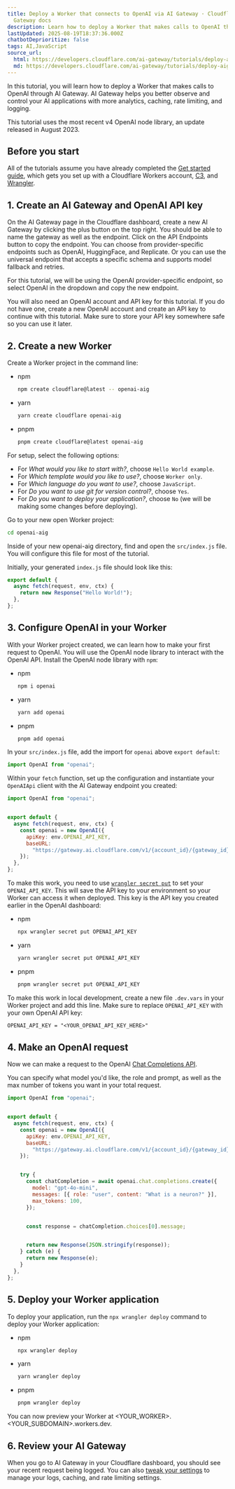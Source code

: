```yaml
---
title: Deploy a Worker that connects to OpenAI via AI Gateway · Cloudflare AI
  Gateway docs
description: Learn how to deploy a Worker that makes calls to OpenAI through AI Gateway
lastUpdated: 2025-08-19T18:37:36.000Z
chatbotDeprioritize: false
tags: AI,JavaScript
source_url:
  html: https://developers.cloudflare.com/ai-gateway/tutorials/deploy-aig-worker/
  md: https://developers.cloudflare.com/ai-gateway/tutorials/deploy-aig-worker/index.md
---
```


In this tutorial, you will learn how to deploy a Worker that makes calls to OpenAI through AI Gateway. AI Gateway helps you better observe and control your AI applications with more analytics, caching, rate limiting, and logging.

This tutorial uses the most recent v4 OpenAI node library, an update released in August 2023.

## Before you start

All of the tutorials assume you have already completed the [Get started guide](https://developers.cloudflare.com/workers/get-started/guide/), which gets you set up with a Cloudflare Workers account, [C3](https://github.com/cloudflare/workers-sdk/tree/main/packages/create-cloudflare), and [Wrangler](https://developers.cloudflare.com/workers/wrangler/install-and-update/).

## 1. Create an AI Gateway and OpenAI API key

On the AI Gateway page in the Cloudflare dashboard, create a new AI Gateway by clicking the plus button on the top right. You should be able to name the gateway as well as the endpoint. Click on the API Endpoints button to copy the endpoint. You can choose from provider-specific endpoints such as OpenAI, HuggingFace, and Replicate. Or you can use the universal endpoint that accepts a specific schema and supports model fallback and retries.

For this tutorial, we will be using the OpenAI provider-specific endpoint, so select OpenAI in the dropdown and copy the new endpoint.

You will also need an OpenAI account and API key for this tutorial. If you do not have one, create a new OpenAI account and create an API key to continue with this tutorial. Make sure to store your API key somewhere safe so you can use it later.

## 2. Create a new Worker

Create a Worker project in the command line:

* npm

  ```sh
  npm create cloudflare@latest -- openai-aig
  ```

* yarn

  ```sh
  yarn create cloudflare openai-aig
  ```

* pnpm

  ```sh
  pnpm create cloudflare@latest openai-aig
  ```

For setup, select the following options:

* For *What would you like to start with?*, choose `Hello World example`.
* For *Which template would you like to use?*, choose `Worker only`.
* For *Which language do you want to use?*, choose `JavaScript`.
* For *Do you want to use git for version control?*, choose `Yes`.
* For *Do you want to deploy your application?*, choose `No` (we will be making some changes before deploying).

Go to your new open Worker project:

```sh
cd openai-aig
```

Inside of your new openai-aig directory, find and open the `src/index.js` file. You will configure this file for most of the tutorial.

Initially, your generated `index.js` file should look like this:

```js
export default {
  async fetch(request, env, ctx) {
    return new Response("Hello World!");
  },
};
```

## 3. Configure OpenAI in your Worker

With your Worker project created, we can learn how to make your first request to OpenAI. You will use the OpenAI node library to interact with the OpenAI API. Install the OpenAI node library with `npm`:

* npm

  ```sh
  npm i openai
  ```

* yarn

  ```sh
  yarn add openai
  ```

* pnpm

  ```sh
  pnpm add openai
  ```

In your `src/index.js` file, add the import for `openai` above `export default`:

```js
import OpenAI from "openai";
```

Within your `fetch` function, set up the configuration and instantiate your `OpenAIApi` client with the AI Gateway endpoint you created:

```js
import OpenAI from "openai";


export default {
  async fetch(request, env, ctx) {
    const openai = new OpenAI({
      apiKey: env.OPENAI_API_KEY,
      baseURL:
        "https://gateway.ai.cloudflare.com/v1/{account_id}/{gateway_id}/openai", // paste your AI Gateway endpoint here
    });
  },
};
```

To make this work, you need to use [`wrangler secret put`](https://developers.cloudflare.com/workers/wrangler/commands/#put) to set your `OPENAI_API_KEY`. This will save the API key to your environment so your Worker can access it when deployed. This key is the API key you created earlier in the OpenAI dashboard:

* npm

  ```sh
  npx wrangler secret put OPENAI_API_KEY
  ```

* yarn

  ```sh
  yarn wrangler secret put OPENAI_API_KEY
  ```

* pnpm

  ```sh
  pnpm wrangler secret put OPENAI_API_KEY
  ```

To make this work in local development, create a new file `.dev.vars` in your Worker project and add this line. Make sure to replace `OPENAI_API_KEY` with your own OpenAI API key:

```txt
OPENAI_API_KEY = "<YOUR_OPENAI_API_KEY_HERE>"
```

## 4. Make an OpenAI request

Now we can make a request to the OpenAI [Chat Completions API](https://platform.openai.com/docs/guides/gpt/chat-completions-api).

You can specify what model you'd like, the role and prompt, as well as the max number of tokens you want in your total request.

```js
import OpenAI from "openai";


export default {
  async fetch(request, env, ctx) {
    const openai = new OpenAI({
      apiKey: env.OPENAI_API_KEY,
      baseURL:
        "https://gateway.ai.cloudflare.com/v1/{account_id}/{gateway_id}/openai",
    });


    try {
      const chatCompletion = await openai.chat.completions.create({
        model: "gpt-4o-mini",
        messages: [{ role: "user", content: "What is a neuron?" }],
        max_tokens: 100,
      });


      const response = chatCompletion.choices[0].message;


      return new Response(JSON.stringify(response));
    } catch (e) {
      return new Response(e);
    }
  },
};
```

## 5. Deploy your Worker application

To deploy your application, run the `npx wrangler deploy` command to deploy your Worker application:

* npm

  ```sh
  npx wrangler deploy
  ```

* yarn

  ```sh
  yarn wrangler deploy
  ```

* pnpm

  ```sh
  pnpm wrangler deploy
  ```

You can now preview your Worker at \<YOUR\_WORKER>.\<YOUR\_SUBDOMAIN>.workers.dev.

## 6. Review your AI Gateway

When you go to AI Gateway in your Cloudflare dashboard, you should see your recent request being logged. You can also [tweak your settings](https://developers.cloudflare.com/ai-gateway/configuration/) to manage your logs, caching, and rate limiting settings.
